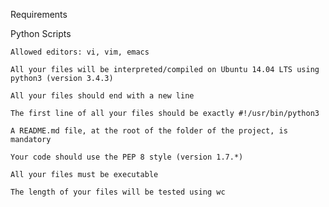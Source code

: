 Requirements


Python Scripts

    Allowed editors: vi, vim, emacs
    
    All your files will be interpreted/compiled on Ubuntu 14.04 LTS using python3 (version 3.4.3)
    
    All your files should end with a new line
    
    The first line of all your files should be exactly #!/usr/bin/python3
    
    A README.md file, at the root of the folder of the project, is mandatory
    
    Your code should use the PEP 8 style (version 1.7.*)
    
    All your files must be executable
    
    The length of your files will be tested using wc
